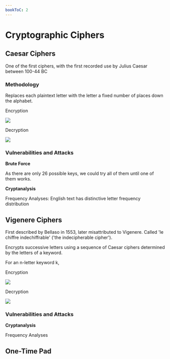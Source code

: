 ```yaml
---
bookToC: 2
---
```

# Cryptographic Ciphers

## Caesar Ciphers

One of the first ciphers, with the first recorded use by Julius Caesar between 100-44 BC

### Methodology

Replaces each plaintext letter with the letter a fixed number of places down the alphabet.

Encryption

<img src="https://latex.codecogs.com/svg.latex?c_i:=(p_i+k)mod26">

Decryption

<img src="https://latex.codecogs.com/svg.latex?p_i:=(c_i-k)mod26">

### Vulnerabilities and Attacks

**Brute Force**

As there are only 26 possible keys, we could try all of them until one of them works.

**Cryptanalysis**

Frequency Analyses: English text has distinctive letter frequency distribution

## Vigenere Ciphers

First described by Bellaso in 1553, later misattributed to Vigenere. Called 'le chiffre indechiffrable' ('the indecipherable cipher').

Encrypts successive letters using a sequence of Caesar ciphers determined by the letters of a keyword.

For an n-letter keyword k,

Encryption

<img src="https://latex.codecogs.com/svg.latex?c_i:=(p_i+k_{imodn})mod26">

Decryption

<img src="https://latex.codecogs.com/svg.latex?p_i:=(c_i-k_{imodn})mod26">

### Vulnerabilities and Attacks

**Cryptanalysis**

Frequency Analyses

## One-Time Pad